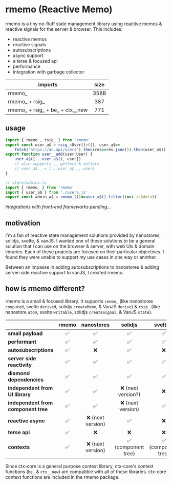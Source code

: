 # rmemo (Reactive Memo)

rmemo is a tiny no-fluff state management library using reactive memos & reactive signals for the server &
browser. This includes:

- reactive memos
- reactive signals
- autosubscriptions
- async support
- a terse & focused api
- performance
- integration with garbage collector

| imports                         | size |
|---------------------------------|:----:|
| rmemo_                          | 358B |
| rmemo_ + rsig_                  | 387  |
| rmemo_ + rsig_ + be_ + ctx__new | 771  |

## usage

```ts
import { rmemo_, rsig_ } from 'rmemo'
export const user_a$ = rsig_<User[]>([], user_a$=>
	fetch('https://an.api/users').then(res=>res.json()).then(user_a$))
export function user__add(user:User) {
	user_a$([...user_a$(), user])
	// also supports ._ getters & setters
	// user_a$._ = [...user_a$._, user]
}
```

```ts
// store/admins.ts
import { rmemo_ } from 'rmemo'
import { user_a$ } from './users.js'
export const admin_a$ = rmemo_(()=>user_a$().filter(i=>i.isAdmin))
```

*Integrations with front-end frameworks pending...*

## motivation

I'm a fan of reactive state management solutions provided by nanostores, solidjs, svelte, & vanJS. I wanted one of
these solutions to be a general solution that I can use on the browser & server, with web UIs & domain libraries.
Each of these projects are focused on their particular objectives. I found they were unable to support my use cases
in one way or another.

Between an impasse in adding autosubscriptions to nanostores & adding server-side reactive support to vanJS, I
created rmemo.

## how is rmemo different?

rmemo is a small & focused library. It supports `rmemo_` (like nanostores `computed`, svelte `derived`,
solidjs `createMemo`, & VanJS `derive`) & `rsig_` (like nanostore `atom`, svelte `writable`, solidjs
`createSignal`, & VanJS `state`).

|                                     | **rmemo** |  **nanostores**  |    **solidjs**     |    **sveltejs**    | **vanjs** |
|-------------------------------------|:---------:|:----------------:|:------------------:|:------------------:|:---------:|
| **small payload**                   |     ✅     |        ✅         |         ✅          |         ✅          |     ✅     |
| **performant**                      |     ✅     |        ✅         |         ✅          |         ✅          |     ✅     |
| **autosubscriptions**               |     ✅     |        ❌         |         ✅          |         ❌          |     ✅     |
| **server side reactivity**          |     ✅     |        ✅         |         ✅          |         ✅          |     ❌     |
| **diamond dependencies**            |     ✅     |        ✅         |         ✅          |         ✅          |     ❌     |
| **independent from UI library**     |     ✅     |        ✅         | ❌ (next version?)  |         ❌          |     ❌     |
| **independent from component tree** |     ✅     |        ✅         |  ❌ (next version)  |         ✅          |     ✅     |
| **reactive async**                  |     ✅     | ❌ (next version) |         ✅          |         ❌          |     ❌     |
| **terse api**                       |     ✅     |        ❌         |         ❌          |         ❌          |     ✅     |
| **contexts**                        |     ✅     | ❌ (next version) | ✅ (component tree) | ✅ (component tree) |     ❌     |

Since ctx-core is a general purpose context library, ctx-core's context functions (`be_` & `ctx__new`) are
compatible with all of these libraries.
ctx-core context functions are included in the rmemo package.
